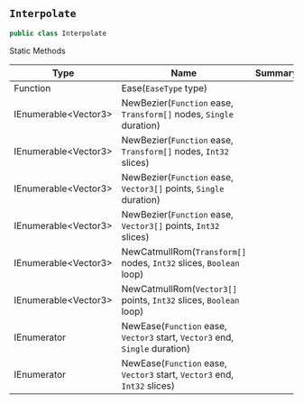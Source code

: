 ## `Interpolate`

```csharp
public class Interpolate

```

Static Methods

| Type | Name | Summary | 
| --- | --- | --- | 
| Function | Ease(`EaseType` type) |  | 
| IEnumerable&lt;Vector3&gt; | NewBezier(`Function` ease, `Transform[]` nodes, `Single` duration) |  | 
| IEnumerable&lt;Vector3&gt; | NewBezier(`Function` ease, `Transform[]` nodes, `Int32` slices) |  | 
| IEnumerable&lt;Vector3&gt; | NewBezier(`Function` ease, `Vector3[]` points, `Single` duration) |  | 
| IEnumerable&lt;Vector3&gt; | NewBezier(`Function` ease, `Vector3[]` points, `Int32` slices) |  | 
| IEnumerable&lt;Vector3&gt; | NewCatmullRom(`Transform[]` nodes, `Int32` slices, `Boolean` loop) |  | 
| IEnumerable&lt;Vector3&gt; | NewCatmullRom(`Vector3[]` points, `Int32` slices, `Boolean` loop) |  | 
| IEnumerator | NewEase(`Function` ease, `Vector3` start, `Vector3` end, `Single` duration) |  | 
| IEnumerator | NewEase(`Function` ease, `Vector3` start, `Vector3` end, `Int32` slices) |  | 


